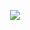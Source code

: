 <p align="center">
  <img src="https://github.com/user-attachments/assets/e1153827-049f-4323-8628-a8be8e3bcedc">
</p>
